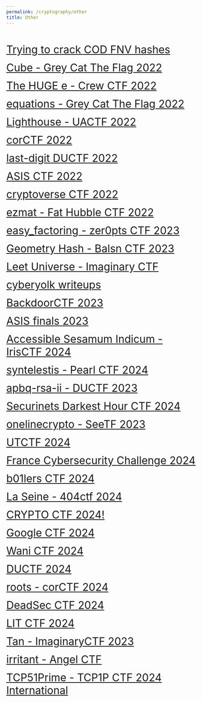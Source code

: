 ```yaml
---
permalink: /cryptography/other
title: Other
---
```


<br>

<span style="font-size:2em;">   [Trying to crack COD FNV hashes](/cryptography/other/Trying-to-crack-COD-FNV-hashes) </span> <br>


<span style="font-size:2em;">   [Cube - Grey Cat The Flag 2022](/cryptography/other/cube-greyCTF-2022) </span> <br>


<span style="font-size:2em;">   [The HUGE e - Crew CTF 2022](/cryptography/other/the-HUGE-e-Crew-CTF-2022) </span> <br>


<span style="font-size:2em;">   [equations - Grey Cat The Flag 2022](/cryptography/other/equations-greyCTF-2022) </span> <br>


<span style="font-size:2em;">   [Lighthouse - UACTF 2022](/cryptography/other/Lighthouse-UACTF-2022) </span> <br>


<span style="font-size:2em;">   [corCTF 2022](/cryptography/other/corCTF-2022) </span> <br>


<span style="font-size:2em;">   [last-digit DUCTF 2022](/cryptography/other/last-digit-DUCTF-2022) </span> <br>


<span style="font-size:2em;">   [ASIS CTF 2022](/cryptography/other/ASIS-CTF-2022) </span> <br>


<span style="font-size:2em;">   [cryptoverse CTF 2022](/cryptography/other/cryptoverse-CTF-2022) </span> <br>


<span style="font-size:2em;">   [ezmat - Fat Hubble CTF 2022](/cryptography/other/ezmat-Fat-Hubble-CTF-2022) </span> <br>


<span style="font-size:2em;">   [easy_factoring - zer0pts CTF 2023](/cryptography/other/easy-factoring-zer0pts-CTF-2023) </span> <br>


<span style="font-size:2em;">   [Geometry Hash - Balsn CTF 2023](/cryptography/other/Geometry-Hash-Balsn-CTF-2023) </span> <br>


<span style="font-size:2em;">   [Leet Universe - Imaginary CTF](/cryptography/other/Leet-Universe-ImaginaryCTF) </span> <br>


<span style="font-size:2em;">   [cyberyolk writeups](/cryptography/other/cyberyolk-writeups) </span> <br>


<span style="font-size:2em;">   [BackdoorCTF 2023](/cryptography/other/BackdoorCTF-2023-writeups) </span> <br>


<span style="font-size:2em;">   [ASIS finals 2023](/cryptography/other/ASIS-finals-2023) </span> <br>


<span style="font-size:2em;">   [Accessible Sesamum Indicum - IrisCTF 2024](/cryptography/other/Accessible-Sesamum-Indicum-IrisCTF-2024) </span> <br>


<span style="font-size:2em;">   [syntelestis - Pearl CTF 2024](/cryptography/other/syntelestis-Pearl-CTF-2024) </span> <br>


<span style="font-size:2em;">   [apbq-rsa-ii - DUCTF 2023](/cryptography/other/apbq-rsa-ii-DUCTF-2023) </span> <br>


<span style="font-size:2em;">   [Securinets Darkest Hour CTF 2024](/cryptography/other/Securinets-Darkest-Hour-CTF-2024) </span> <br>


<span style="font-size:2em;">   [onelinecrypto - SeeTF 2023](/cryptography/other/onelinecrypto-SeeTF-2023) </span> <br>


<span style="font-size:2em;">   [UTCTF 2024](/cryptography/other/UTCTF-2024) </span> <br>


<span style="font-size:2em;">   [France Cybersecurity Challenge 2024](/cryptography/other/FCSC-2024) </span> <br>


<span style="font-size:2em;">   [b01lers CTF 2024](/cryptography/other/b01lers-CTF-2024) </span> <br>


<span style="font-size:2em;">   [La Seine - 404ctf 2024](/cryptography/other/La-Seine-404ctf-2024) </span> <br>


<span style="font-size:2em;">   [CRYPTO CTF 2024!](/cryptography/other/CRYPTO-CTF-2024) </span> <br>


<span style="font-size:2em;">   [Google CTF 2024](/cryptography/other/Google-CTF-2024) </span> <br>


<span style="font-size:2em;">   [Wani CTF 2024](/cryptography/other/WaniCTF2024) </span> <br>


<span style="font-size:2em;">   [DUCTF 2024](/cryptography/other/DUCTF-2024) </span> <br>


<span style="font-size:2em;">   [roots - corCTF 2024](/cryptography/other/roots-corCTF2024) </span> <br>


<span style="font-size:2em;">   [DeadSec CTF 2024](/cryptography/other/DeadSecCTF2024) </span> <br>


<span style="font-size:2em;">   [LIT CTF 2024](/cryptography/other/LIT-CTF-2024) </span> <br>


<span style="font-size:2em;">   [Tan - ImaginaryCTF 2023](/cryptography/other/Tan-ImaginaryCTF2023) </span> <br>


<span style="font-size:2em;">   [irritant - Angel CTF](/cryptography/other/irritant-AngelCTF) </span> <br>


<span style="font-size:2em;">   [TCP51Prime - TCP1P CTF 2024 International](/cryptography/other/TCP51Prime-TCP1PCTF2024International) </span> <br>
